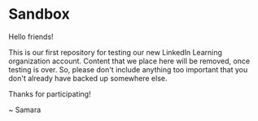 # Sandbox

Hello friends!

This is our first repository for testing our new LinkedIn Learning organization account.  Content that we place here will be removed, once testing is over. So, please don't include anything too important that you don't already have backed up somewhere else.

Thanks for participating!

~ Samara

